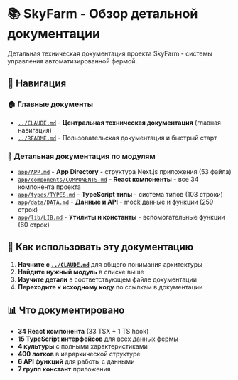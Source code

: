 # 📚 SkyFarm - Обзор детальной документации

Детальная техническая документация проекта SkyFarm - системы управления автоматизированной фермой.

## 🎯 Навигация

### 🏠 Главные документы
- [`../CLAUDE.md`](../CLAUDE.md) - **Центральная техническая документация** (главная навигация)
- [`../README.md`](../README.md) - Пользовательская документация и быстрый старт

### 📂 Детальная документация по модулям
- [`app/APP.md`](app/APP.md) - **App Directory** - структура Next.js приложения (53 файла)
- [`app/components/COMPONENTS.md`](app/components/COMPONENTS.md) - **React компоненты** - все 34 компонента проекта
- [`app/types/TYPES.md`](app/types/TYPES.md) - **TypeScript типы** - система типов (103 строки)
- [`app/data/DATA.md`](app/data/DATA.md) - **Данные и API** - mock данные и функции (259 строк)
- [`app/lib/LIB.md`](app/lib/LIB.md) - **Утилиты и константы** - вспомогательные функции (60 строк)

## 🔗 Как использовать эту документацию

1. **Начните с [`../CLAUDE.md`](../CLAUDE.md)** для общего понимания архитектуры
2. **Найдите нужный модуль** в списке выше
3. **Изучите детали** в соответствующем файле документации
4. **Переходите к исходному коду** по ссылкам в документации

## 📊 Что документировано

- **34 React компонента** (33 TSX + 1 TS hook)
- **15 TypeScript интерфейсов** для всех данных фермы
- **4 культуры** с полными характеристиками
- **400 лотков** в иерархической структуре
- **6 API функций** для работы с данными
- **7 групп констант** приложения